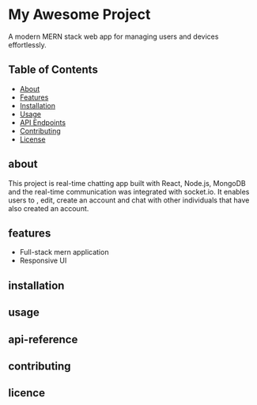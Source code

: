 # My Awesome Project

A modern MERN stack web app for managing users and devices effortlessly.

## Table of Contents

- [About](#about)
- [Features](#features)
- [Installation](#installation)
- [Usage](#usage)
- [API Endpoints](#api-endpoints)
- [Contributing](#contributing)
- [License](#license)

## about

This project is real-time chatting app built with React, Node.js, MongoDB and the real-time communication was integrated with socket.io. It enables users to , edit, create an account and chat with other individuals that have also created an account.

## features

- Full-stack mern application
- Responsive UI

## installation

## usage

## api-reference

## contributing

## licence
